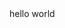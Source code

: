 <html>
  <head>
    <title>thefirst page</title>
  </head>
  <body>
    hello world
  </body>
  </html>
